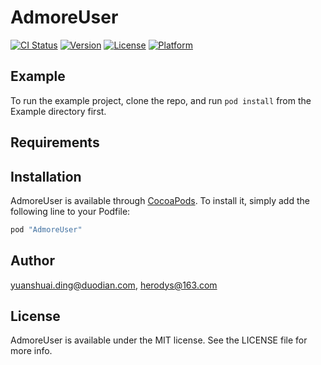 # AdmoreUser

[![CI Status](http://img.shields.io/travis/yuanshuai.ding@duodian.com/AdmoreUser.svg?style=flat)](https://travis-ci.org/yuanshuai.ding@duodian.com/AdmoreUser)
[![Version](https://img.shields.io/cocoapods/v/AdmoreUser.svg?style=flat)](http://cocoapods.org/pods/AdmoreUser)
[![License](https://img.shields.io/cocoapods/l/AdmoreUser.svg?style=flat)](http://cocoapods.org/pods/AdmoreUser)
[![Platform](https://img.shields.io/cocoapods/p/AdmoreUser.svg?style=flat)](http://cocoapods.org/pods/AdmoreUser)

## Example

To run the example project, clone the repo, and run `pod install` from the Example directory first.

## Requirements

## Installation

AdmoreUser is available through [CocoaPods](http://cocoapods.org). To install
it, simply add the following line to your Podfile:

```ruby
pod "AdmoreUser"
```

## Author

yuanshuai.ding@duodian.com, herodys@163.com

## License

AdmoreUser is available under the MIT license. See the LICENSE file for more info.
